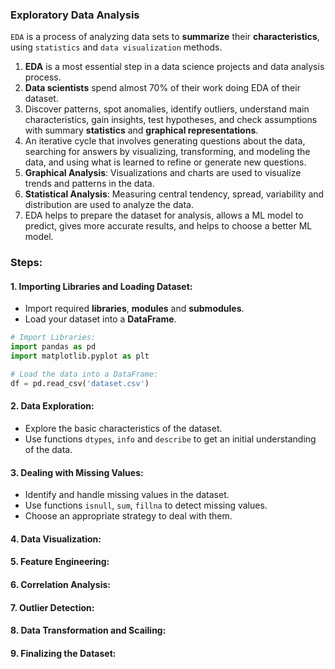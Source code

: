 ### **Exploratory Data Analysis**

`EDA` is a process of analyzing data sets to **summarize** their **characteristics**, using `statistics` and `data visualization` methods.

1. **EDA** is a most essential step in a data science projects and data analysis process.
2. **Data scientists** spend almost 70% of their work doing EDA of their dataset.
3. Discover patterns, spot anomalies, identify outliers, understand main characteristics, gain insights, test hypotheses, and check assumptions with summary **statistics** and **graphical representations**.
4. An iterative cycle that involves generating questions about the data, searching for answers by visualizing, transforming, and modeling the data, and using what is learned to refine or generate new questions.
5. **Graphical Analysis**: Visualizations and charts are used to visualize trends and patterns in the data.
6. **Statistical Analysis**: Measuring central tendency, spread, variability and distribution are used to analyze the data.
7. EDA helps to prepare the dataset for analysis, allows a ML model to predict, gives more accurate results, and helps to choose a better ML model.

### Steps:

#### 1. Importing Libraries and Loading Dataset:
- Import required **libraries**, **modules** and **submodules**.
- Load your dataset into a **DataFrame**.

```python
# Import Libraries:
import pandas as pd
import matplotlib.pyplot as plt

# Load the data into a DataFrame:
df = pd.read_csv('dataset.csv')
```

#### 2. Data Exploration:
- Explore the basic characteristics of the dataset.
- Use functions `dtypes`, `info` and `describe` to get an initial understanding of the data.

#### 3. Dealing with Missing Values:
- Identify and handle missing values in the dataset.
- Use functions `isnull`, `sum`, `fillna` to detect missing values.
- Choose an appropriate strategy to deal with them.

#### 4. Data Visualization:
#### 5. Feature Engineering:
#### 6. Correlation Analysis:
#### 7. Outlier Detection:
#### 8. Data Transformation and Scailing:
#### 9. Finalizing the Dataset:
